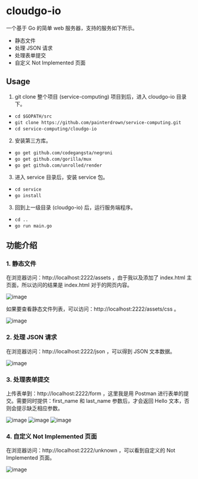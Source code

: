 # cloudgo-io

一个基于 Go 的简单 web 服务器，支持的服务如下所示。
  - 静态文件
  - 处理 JSON 请求
  - 处理表单提交
  - 自定义 Not Implemented 页面

## Usage

1. git clone 整个项目 (service-computing) 项目到后，进入 cloudgo-io 目录下。
  - `cd $GOPATH/src`
  - `git clone https://github.com/painterdrown/service-computing.git`
  - `cd service-computing/cloudgo-io`

2. 安装第三方库。
  - `go get github.com/codegangsta/negroni`
  - `go get github.com/gorilla/mux`
  - `go get github.com/unrolled/render`

3. 进入 service 目录后，安装 service 包。
  - `cd service`
  - `go install`

3. 回到上一级目录 (cloudgo-io) 后，运行服务端程序。
  - `cd ..`
  - `go run main.go`

## 功能介绍

### 1. 静态文件

在浏览器访问：http://localhost:2222/assets ，由于我以及添加了 index.html 主页面，所以访问的结果是 index.html 对于的网页内容。

![image](README/1.1.png)

如果要查看静态文件列表，可以访问：http://localhost:2222/assets/css 。

![image](README/1.2.png)

### 2. 处理 JSON 请求

在浏览器访问：http://localhost:2222/json ，可以得到 JSON 文本数据。

![image](README/2.1.png)

### 3. 处理表单提交

上传表单到：http://localhost:2222/form ，这里我是用 Postman 进行表单的提交。需要同时提供：first_name 和 last_name 参数后，才会返回 Hello 文本，否则会提示缺乏相应参数。

![image](README/3.1.png)
![image](README/3.2.png)
![image](README/3.3.png)


### 4. 自定义 Not Implemented 页面

在浏览器访问：http://localhost:2222/unknown ，可以看到自定义的 Not Implemented 页面。

![image](README/4.1.png)
